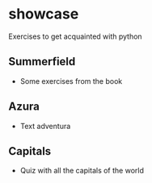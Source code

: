 # showcase
Exercises to get acquainted with python

## Summerfield
- Some exercises from the book

## Azura
- Text adventura

## Capitals
- Quiz with all the capitals of the world

